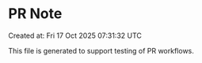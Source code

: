 # PR Note

Created at: Fri 17 Oct 2025 07:31:32 UTC

This file is generated to support testing of PR workflows.
